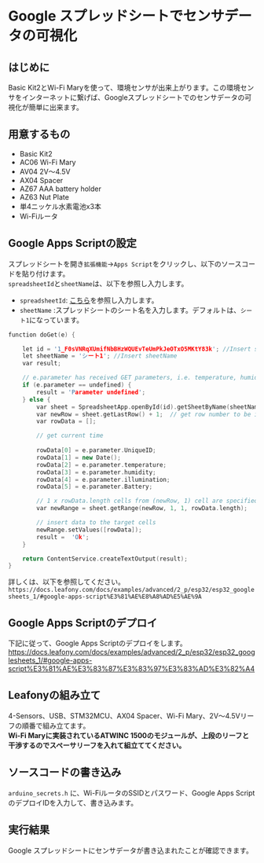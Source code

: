# Google スプレッドシートでセンサデータの可視化
## はじめに
Basic Kit2とWi-Fi Maryを使って、環境センサが出来上がります。この環境センサをインターネットに繋げば、Googleスプレッドシートでのセンサデータの可視化が簡単に出来ます。

## 用意するもの
* Basic Kit2
* AC06 Wi-Fi Mary
* AV04 2V～4.5V
* AX04 Spacer
* AZ67 AAA battery holder
* AZ63 Nut Plate
* 単4ニッケル⽔素電池x3本  
* Wi-Fiルータ

## Google Apps Scriptの設定
スプレッドシートを開き`拡張機能`→`Apps Script`をクリックし、以下のソースコードを貼り付けます。</br>
`spreadsheetId`と`sheetName`は、以下を参照し入力します。</br>
* `spreadsheetId`: [こちら](https://developers.google.com/sheets/api/guides/concepts?hl=ja)を参照し入力します。</br>
* `sheetName` :スプレッドシートのシート名を入力します。デフォルトは、`シート1`になっています。</br>
```c++
function doGet(e) {

    let id = '1_F0sVNRqXUmifNbBHzWQUEvTeUmPkJeOTxO5MKtY83k'; //Insert spreadsheetId
    let sheetName = 'シート1'; //Insert sheetName
    var result;

    // e.parameter has received GET parameters, i.e. temperature, humidity, Illumination, Battery
    if (e.parameter == undefined) {
        result = 'Parameter undefined';
    } else {
        var sheet = SpreadsheetApp.openById(id).getSheetByName(sheetName);
        var newRow = sheet.getLastRow() + 1;  // get row number to be inserted
        var rowData = [];

        // get current time
        
        rowData[0] = e.parameter.UniqueID;
        rowData[1] = new Date();
        rowData[2] = e.parameter.temperature;
        rowData[3] = e.parameter.humidity;
        rowData[4] = e.parameter.illumination;
        rowData[5] = e.parameter.Battery;         

        // 1 x rowData.length cells from (newRow, 1) cell are specified
        var newRange = sheet.getRange(newRow, 1, 1, rowData.length);

        // insert data to the target cells
        newRange.setValues([rowData]);
        result =  'Ok';
    }

    return ContentService.createTextOutput(result);
}

```
詳しくは、以下を参照してください。</br>
`https://docs.leafony.com/docs/examples/advanced/2_p/esp32/esp32_googlesheets_1/#google-apps-script%E3%81%AE%E8%A8%AD%E5%AE%9A`

## Google Apps Scriptのデプロイ
下記に従って、Google Apps Scriptのデプロイをします。
https://docs.leafony.com/docs/examples/advanced/2_p/esp32/esp32_googlesheets_1/#google-apps-script%E3%81%AE%E3%83%87%E3%83%97%E3%83%AD%E3%82%A4

## Leafonyの組み立て
4-Sensors、USB、STM32MCU、AX04 Spacer、Wi-Fi Mary、2V～4.5Vリーフの順番で組み立てます。</br>
**Wi-Fi Maryに実装されているATWINC 1500のモジュールが、上段のリーフと干渉するのでスペーサリーフを入れて組立ててください。**

## ソースコードの書き込み
`arduino_secrets.h` に、Wi-FiルータのSSIDとパスワード、Google Apps ScriptのデプロイIDを入力して、書き込みます。

## 実行結果
Google スプレッドシートにセンサデータが書き込まれたことが確認できます。
